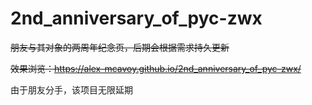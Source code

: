 # 2nd_anniversary_of_pyc-zwx

~~朋友与其对象的两周年纪念页，后期会根据需求持久更新~~

~~效果浏览：https://alex-mcavoy.github.io/2nd_anniversary_of_pyc-zwx/~~

由于朋友分手，该项目无限延期
